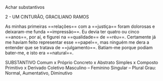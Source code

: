 Achar substantivos

2 - UM CINTURÃO, GRACILIANO RAMOS

As minhas primeiras ==relações== com a ==justiça== foram
dolorosas e deixaram-me funda ==impressão==. Eu devia
ter quatro ou cinco ==anos==, por aí, e figurei na ==qualidade==
de ==réu==. Certamente já me haviam feito representar
esse ==papel==, mas ninguém me dera a entender que se
tratava de ==julgamento==. Batiam-me porque podiam
bater-me, e isto era ==natural==.


SUBSTANTIVO
Comum x Próprio
Concreto x Abstrato
Simples x Composto
Primitivo x Derivado
Coletivo
Masculino – Feminino
Singular – Plural
Grau: Normal, Aumentativo, Diminutivo